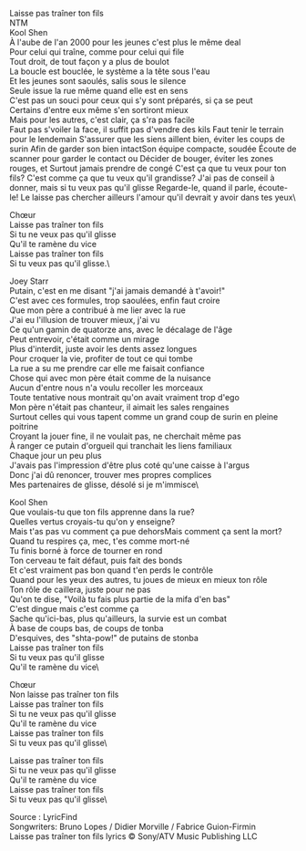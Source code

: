 Laisse pas traîner ton fils\
NTM\
																Kool Shen\
À l'aube de l'an 2000 pour les jeunes c'est plus le même deal\
Pour celui qui traîne, comme pour celui qui file\
Tout droit, de tout façon y a plus de boulot\
La boucle est bouclée, le système a la tête sous l'eau\
Et les jeunes sont saoulés, salis sous le silence\
Seule issue la rue même quand elle est en sens\
C'est pas un souci pour ceux qui s'y sont préparés, si ça se peut\
Certains d'entre eux même s'en sortiront mieux\
Mais pour les autres, c'est clair, ça s'ra pas facile\
Faut pas s'voiler la face, il suffit pas d'vendre des kils
Faut tenir le terrain pour le lendemain
S'assurer que les siens aillent bien, éviter les coups de surin
Afin de garder son bien intactSon équipe compacte, soudée
Écoute de scanner pour garder le contact ou
Décider de bouger, éviter les zones rouges, et
Surtout jamais prendre de congé
C'est ça que tu veux pour ton fils?
C'est comme ça que tu veux qu'il grandisse?
J'ai pas de conseil à donner, mais si tu veux pas qu'il glisse
Regarde-le, quand il parle, écoute-le!
Le laisse pas chercher ailleurs l'amour qu'il devrait y avoir dans tes yeux\


Chœur\
Laisse pas traîner ton fils\
Si tu ne veux pas qu'il glisse\
Qu'il te ramène du vice\
Laisse pas traîner ton fils\
Si tu veux pas qu'il glisse.\


Joey Starr\
Putain, c'est en me disant "j'ai jamais demandé à t'avoir!"\
C'est avec ces formules, trop saoulées, enfin faut croire\
Que mon père a contribué à me lier avec la rue\
J'ai eu l'illusion de trouver mieux, j'ai vu\
Ce qu'un gamin de quatorze ans, avec le décalage de l'âge\
Peut entrevoir, c'était comme un mirage\
Plus d'interdit, juste avoir les dents assez longues\
Pour croquer la vie, profiter de tout ce qui tombe\
La rue a su me prendre car elle me faisait confiance\
Chose qui avec mon père était comme de la nuisance\
Aucun d'entre nous n'a voulu recoller les morceaux\
Toute tentative nous montrait qu'on avait vraiment trop d'ego\
Mon père n'était pas chanteur, il aimait les sales rengaines\
Surtout celles qui vous tapent comme un grand coup de surin en pleine poitrine\
Croyant la jouer fine, il ne voulait pas, ne cherchait même pas\
À ranger ce putain d'orgueil qui tranchait les liens familiaux\
Chaque jour un peu plus\
J'avais pas l'impression d'être plus coté qu'une caisse à l'argus\
Donc j'ai dû renoncer, trouver mes propres complices\
Mes partenaires de glisse, désolé si je m'immisce\

Kool Shen\
Que voulais-tu que ton fils apprenne dans la rue?\
Quelles vertus croyais-tu qu'on y enseigne?\
Mais t'as pas vu comment ça pue dehorsMais comment ça sent la mort?\
Quand tu respires ça, mec, t'es comme mort-né\
Tu finis borné à force de tourner en rond\
Ton cerveau te fait défaut, puis fait des bonds\
Et c'est vraiment pas bon quand t'en perds le contrôle\
Quand pour les yeux des autres, tu joues de mieux en mieux ton rôle\
Ton rôle de caillera, juste pour ne pas\
Qu'on te dise, "Voilà tu fais plus partie de la mifa d'en bas"\
C'est dingue mais c'est comme ça\
Sache qu'ici-bas, plus qu'ailleurs, la survie est un combat\
À base de coups bas, de coups de tonba\
D'esquives, des "shta-pow!" de putains de stonba\
Laisse pas traîner ton fils\
Si tu veux pas qu'il glisse\
Qu'il te ramène du vice\


Chœur\
Non laisse pas traîner ton fils\
Laisse pas traîner ton fils\
Si tu ne veux pas qu'il glisse\
Qu'il te ramène du vice\
Laisse pas traîner ton fils\
Si tu veux pas qu'il glisse\

Laisse pas traîner ton fils\
Si tu ne veux pas qu'il glisse\
Qu'il te ramène du vice\
Laisse pas traîner ton fils\
Si tu veux pas qu'il glisse\

Source : LyricFind\
Songwriters: Bruno Lopes / Didier Morville / Fabrice Guion-Firmin\
Laisse pas traîner ton fils lyrics © Sony/ATV Music Publishing LLC